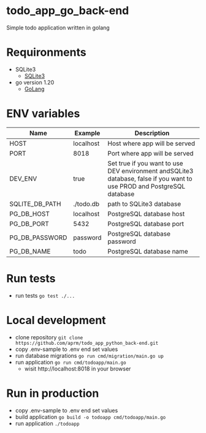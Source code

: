 # todo_app_go_back-end

Simple todo application written in golang

# Requironments
* SQLite3
    * [SQLite3](https://www.sqlite.org/index.html)
* go version 1.20
    * [GoLang](https://go.dev/)



# ENV variables
| Name | Example | Description |
| --- | --- | --- |
| HOST | localhost | Host where app will be served |
| PORT | 8018 | Port where app will be served |
| DEV_ENV | true | Set true if you want to use DEV environment andSQLite3 database, false if you want to use PROD and PostgreSQL database |
| SQLITE_DB_PATH | ./todo.db | path to SQLite3 database |
| PG_DB_HOST | localhost | PostgreSQL database host |
| PG_DB_PORT | 5432 | PostgreSQL database port |
| PG_DB_PASSWORD | password | PostgreSQL database password |
| PG_DB_NAME | todo | PostgreSQL database name |

# Run tests
* run tests `go test ./...`

# Local development
* clone repository `git clone https://github.com/aprm/todo_app_python_back-end.git`
* copy .env-sample to .env end set values
* run database migrations `go run cmd/migration/main.go up`
* run application `go run cmd/todoapp/main.go`
    * wisit http://localhost:8018 in your browser

# Run in production
* copy .env-sample to .env end set values
* build application `go build -o todoapp cmd/todoapp/main.go`
* run application `./todoapp`